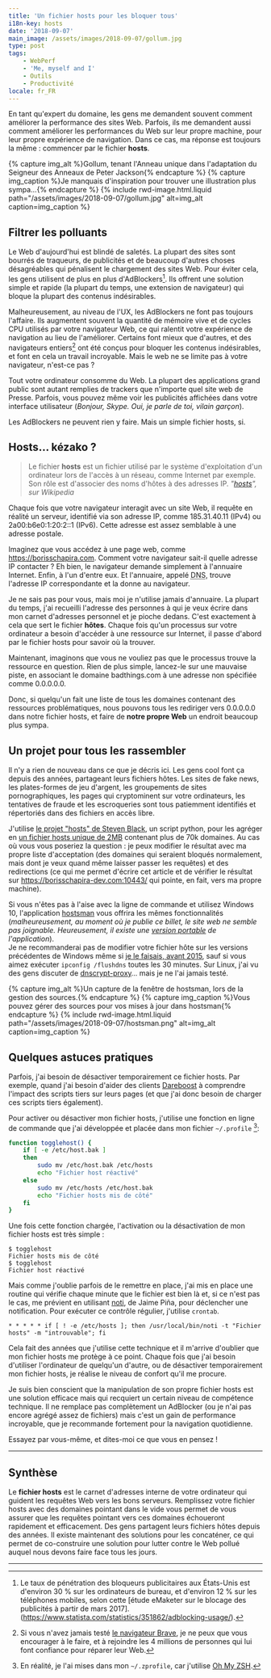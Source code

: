 ```yaml
---
title: 'Un fichier hosts pour les bloquer tous'
i18n-key: hosts
date: '2018-09-07'
main_image: /assets/images/2018-09-07/gollum.jpg
type: post
tags:
    - WebPerf
    - 'Me, myself and I'
    - Outils
    - Productivité
locale: fr_FR
---
```



En tant qu'expert du domaine, les gens me demandent souvent comment améliorer la performance des sites Web. Parfois, ils me demandent aussi comment améliorer les performances du Web sur leur propre machine, pour leur propre expérience de navigation. Dans ce cas, ma réponse est toujours la même : commencer par le fichier **hosts**.

{% capture img_alt %}Gollum, tenant l'Anneau unique dans l'adaptation du Seigneur des Anneaux de Peter Jackson{% endcapture %}
{% capture img_caption %}Je manquais d'inspiration pour trouver une illustration plus sympa…{% endcapture %}
{% include rwd-image.html.liquid
path="/assets/images/2018-09-07/gollum.jpg"
alt=img_alt
caption=img_caption
%}

<!-- more -->

## Filtrer les polluants

Le Web d'aujourd'hui est blindé de saletés. La plupart des sites sont bourrés de traqueurs, de publicités et de beaucoup d'autres choses désagréables qui pénalisent le chargement des sites Web. Pour éviter cela, les gens utilisent de plus en plus d'AdBlockers[^pr]. Ils offrent une solution simple et rapide (la plupart du temps, une extension de navigateur) qui bloque la plupart des contenus indésirables.

[^pr]: Le taux de pénétration des bloqueurs publicitaires aux États-Unis est d'environ 30 % sur les ordinateurs de bureau, et d'environ 12 % sur les téléphones mobiles, selon cette [étude eMaketer sur le blocage des publicités à partir de mars 2017].(https://www.statista.com/statistics/351862/adblocking-usage/).

Malheureusement, au niveau de l'UX, les AdBlockers ne font pas toujours l'affaire. Ils augmentent souvent la quantité de mémoire vive et de cycles CPU utilisés par votre navigateur Web, ce qui ralentit votre expérience de navigation au lieu de l'améliorer. Certains font mieux que d'autres, et des navigateurs entiers[^brave] ont été conçus pour bloquer les contenus indésirables, et font en cela un travail incroyable. Mais le web ne se limite pas à votre navigateur, n'est-ce pas ?

[^brave]: Si vous n'avez jamais testé [le navigateur Brave](https://brave.com/), je ne peux que vous encourager à le faire, et à rejoindre les 4 millions de personnes qui lui font confiance pour réparer leur Web.

Tout votre ordinateur consomme du Web. La plupart des applications grand public sont autant remplies de trackers que n'importe quel site web de Presse. Parfois, vous pouvez même voir les publicités affichées dans votre interface utilisateur (_Bonjour, Skype. Oui, je parle de toi, vilain garçon_).

Les AdBlockers ne peuvent rien y faire. Mais un simple fichier hosts, si.

## Hosts… kézako ?

> Le fichier **hosts** est un fichier utilisé par le système d'exploitation d'un ordinateur lors de l'accès à un réseau, comme Internet par exemple. Son rôle est d'associer des noms d'hôtes à des adresses IP.
> <cite>"[hosts](https://fr.wikipedia.org/wiki/Hosts)", sur Wikipedia</cite>

Chaque fois que votre navigateur interagit avec un site Web, il requête en réalité un serveur, identifié via son adresse IP, comme 185.31.40.11 (IPv4) ou 2a00:b6e0:1:20:2::1 (IPv6). Cette adresse est assez semblable à une adresse postale.

Imaginez que vous accédez à une page web, comme <https://borisschapira.com>. Comment votre navigateur sait-il quelle adresse IP contacter ? Eh bien, le navigateur demande simplement à l'annuaire Internet. Enfin, à l'un d'entre eux. Et l'annuaire, appelé <abbr title="Domain Name Server">DNS</abbr>, trouve l'adresse IP correspondante et la donne au navigateur.

Je ne sais pas pour vous, mais moi je n'utilise jamais d'annuaire. La plupart du temps, j'ai recueilli l'adresse des personnes à qui je veux écrire dans mon carnet d'adresses personnel et je pioche dedans. C'est exactement à cela que sert le fichier **hôtes**. Chaque fois qu'un processus sur votre ordinateur a besoin d'accéder à une ressource sur Internet, il passe d'abord par le fichier hosts pour savoir où la trouver.

Maintenant, imaginons que vous ne vouliez pas que le processus trouve la ressource en question. Rien de plus simple, lancez-le sur une mauvaise piste, en associant le domaine badthings.com à une adresse non spécifiée comme 0.0.0.0.0.

Donc, si quelqu'un fait une liste de tous les domaines contenant des ressources problématiques, nous pouvons tous les rediriger vers 0.0.0.0.0 dans notre fichier hosts, et faire de **notre propre Web** un endroit beaucoup plus sympa.

## Un projet pour tous les rassembler

Il n'y a rien de nouveau dans ce que je décris ici. Les gens cool font ça depuis des années, partageant leurs fichiers hôtes. Les sites de <span lang="en">fake news</span>, les plates-formes de jeu d'argent, les groupements de sites pornographiques, les pages qui cryptominent sur votre ordinateurs, les tentatives de fraude et les escroqueries sont tous patiemment identifiés et répertoriés dans des fichiers en accès libre.

J'utilise [ le projet "hosts" de Steven Black](https://github.com/StevenBlack/hosts), un script python, pour les agréger en [un fichier hosts unique de 2MB](https://raw.githubusercontent.com/borisschapira/hosts/master/hosts) contenant plus de 70k domaines. Au cas où vous vous poseriez la question : je peux modifier le résultat avec ma propre liste d'acceptation (des domaines qui seraient bloqués normalement, mais dont je veux quand même laisser passer les requêtes) et des redirections (ce qui me permet d'écrire cet article et de vérifier le résultat sur https://borisschapira-dev.com:10443/ qui pointe, en fait, vers ma propre machine).

Si vous n'êtes pas à l'aise avec la ligne de commande et utilisez Windows 10, l'application [hostsman](http://www.abelhadigital.com/hostsman/) vous offrira les mêmes fonctionnalités (_malheureusement, au moment où je publie ce billet, le site web ne semble pas joignable. Heureusement, il existe une [version portable](https://portapps.github.io/app/hostsman-portable/) de l'application_).   
Je ne recommanderai pas de modifier votre fichier hôte sur les versions précédentes de Windows même si [je le faisais, avant 2015](/2015/08/de-windows-a-mac/), sauf si vous aimez exécuter `ipconfig /flushdns` toutes les 30 minutes. Sur Linux, j'ai vu des gens discuter de [dnscrypt-proxy](https://github.com/jedisct1/dnscrypt-proxy)… mais je ne l'ai jamais testé.

{% capture img_alt %}Un capture de la fenêtre de hostsman, lors de la gestion des sources.{% endcapture %}
{% capture img_caption %}Vous pouvez gérer des sources pour vos mises à jour dans hostsman{% endcapture %}
{% include rwd-image.html.liquid
path="/assets/images/2018-09-07/hostsman.png"
alt=img_alt
caption=img_caption
%}

## Quelques astuces pratiques

Parfois, j'ai besoin de désactiver temporairement ce fichier hosts. Par exemple, quand j'ai besoin d'aider des clients [Dareboost](https://www.dareboost.com/)  à comprendre l'impact des scripts tiers sur leurs pages (et que j'ai donc besoin de charger ces scripts tiers également).

Pour activer ou désactiver mon fichier hosts, j'utilise une fonction en ligne de commande que j'ai développée et placée dans mon fichier `~/.profile` [^ozsh]:

[^ozsh]: En réalité, je l'ai mises dans mon `~/.zprofile`, car j'utilise [Oh My ZSH](https://ohmyz.sh/).

```bash
function togglehost() {
    if [ -e /etc/host.bak ]
    then
        sudo mv /etc/host.bak /etc/hosts
        echo "Fichier host réactivé"
    else
        sudo mv /etc/hosts /etc/host.bak
        echo "Fichier hosts mis de côté"
    fi
}
```

Une fois cette fonction chargée, l'activation ou la désactivation de mon fichier hosts est très simple :

```terminal
$ togglehost
Fichier hosts mis de côté
$ togglehost
Fichier host réactivé
```

Mais comme j'oublie parfois de le remettre en place, j'ai mis en place une routine qui vérifie chaque minute que le fichier est bien là et, si ce n'est pas le cas, me prévient en utilisant [noti](https://github.com/variadico/noti), de Jaime Piña, pour déclencher une notification. Pour exécuter ce contrôle régulier, j'utilise `crontab`.


```
* * * * * if [ ! -e /etc/hosts ]; then /usr/local/bin/noti -t "Fichier hosts" -m "introuvable"; fi
```

Cela fait des années que j'utilise cette technique et il m'arrive d'oublier que mon fichier hosts me protège à ce point. Chaque fois que j'ai besoin d'utiliser l'ordinateur de quelqu'un d'autre, ou de désactiver temporairement mon fichier hosts, je réalise le niveau de confort qu'il me procure.

Je suis bien conscient que la manipulation de son propre fichier hosts est une solution efficace mais qui recquiert un certain niveau de compétence technique. Il ne remplace pas complètement un AdBlocker (ou je n'ai pas encore agrégé assez de fichiers) mais c'est un gain de performance incroyable, que je recommande fortement pour la navigation quotidienne.

Essayez par vous-même, et dites-moi ce que vous en pensez !

***

## Synthèse

Le **fichier hosts** est le carnet d'adresses interne de votre ordinateur qui guident les requêtes Web vers les bons serveurs. Remplissez votre fichier hosts avec des domaines pointant dans le vide vous permet de vous assurer que les requêtes pointant vers ces domaines échoueront rapidement et efficacement. Des gens partagent leurs fichiers hôtes depuis des années. Il existe maintenant des solutions pour les concaténer, ce qui permet de co-construire une solution pour lutter contre le Web pollué auquel nous devons faire face tous les jours.

***